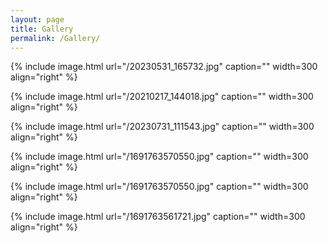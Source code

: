 ```yaml
---
layout: page
title: Gallery
permalink: /Gallery/
---
```




{% include image.html url="/20230531_165732.jpg" caption="" width=300 align="right" %}


{% include image.html url="/20210217_144018.jpg" caption="" width=300 align="right" %}


{% include image.html url="/20230731_111543.jpg" caption="" width=300 align="right" %}




{% include image.html url="/1691763570550.jpg" caption="" width=300 align="right" %}




{% include image.html url="/1691763570550.jpg" caption="" width=300 align="right" %}




{% include image.html url="/1691763561721.jpg" caption="" width=300 align="right" %}
